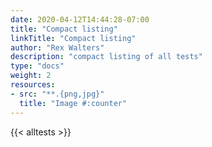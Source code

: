 ```yaml
---
date: 2020-04-12T14:44:28-07:00
title: "Compact listing"
linkTitle: "Compact listing"
author: "Rex Walters"
description: "compact listing of all tests"
type: "docs"
weight: 2
resources:
- src: "**.{png,jpg}"
  title: "Image #:counter"
---
```


{{< alltests >}}
